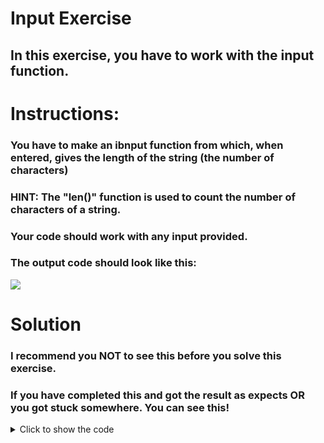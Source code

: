 # Input Exercise
## In this exercise, you have to work with the input function.

# Instructions:
### You have to make an ibnput function from which, when entered, gives the length of the string (the number of characters)
### **HINT:** The "len()" function is used to count the number of characters of a string.
### Your code should work with any input provided.
### The output code should look like this:
![](./assets/coding_exercise_3.png)

# Solution
### I recommend you **NOT** to see this before you solve this exercise.
### If you have completed this and got the result as expects **OR** you got stuck somewhere. You can see this!
<details>
    <summary>Click to show the code</summary>

```py
print(len(input('Enter a string: ')))
# The input() function gets the string you input, the len() function gets the length of the string, and then print() function prints the result.
```
</details>